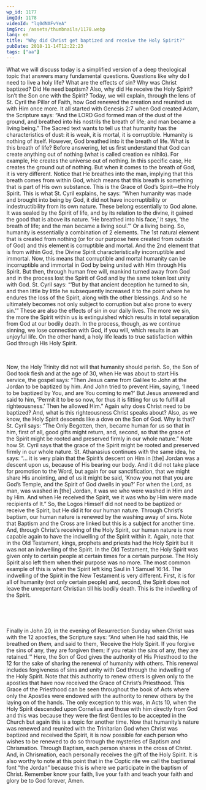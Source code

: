 ```yaml
---
wp_id: 1177
imgId: 1178
videoId: "lq0dNAFvYeA"
imgSrc: /assets/thumbnails/1178.webp
lang: en
title: "Why did Christ get baptized and receive the Holy Spirit?"
pubDate: 2018-11-14T12:22:23
tags: ["aa"]
---
```


<p>What we will discuss today is a simplified version of a deep theological topic that answers many fundamental questions. Questions like why do I need to live a holy life? What are the effects of sin? Why was Christ baptized? Did He need baptism? Also, why did He receive the Holy Spirit? Isn’t the Son one with the Spirit? Today, we will explain, through the lens of St. Cyril the Pillar of Faith, how God renewed the creation and reunited us with Him once more. It all started with Genesis 2:7 when God created Adam, the Scripture says: “And the LORD God formed man of the dust of the ground, and breathed into his nostrils the breath of life; and man became a living being.” The Sacred text wants to tell us that humanity has the characteristics of dust: it is weak, it is mortal, it is corruptible. Humanity is nothing of itself. However, God breathed into it the breath of life. What is this breath of life? Before answering, let us first understand that God can create anything out of nothing (what is called creation ex nihilo). For example, He creates the universe out of nothing. In this specific case, He creates the ground out of nothing. But when it comes to the breath of God, it is very different. Notice that He breathes into the man, implying that this breath comes from within God, which means that this breath is something that is part of His own substance. This is the Grace of God’s Spirit—the Holy Spirit. This is what St. Cyril explains, he says: “When humanity was made and brought into being by God, it did not have incorruptibility or indestructibility from its own nature. These belong essentially to God alone. It was sealed by the Spirit of life, and by its relation to the divine, it gained the good that is above its nature. ‘He breathed into his face,’ it says, ‘the breath of life; and the man became a living soul.’” Or a living being. So, humanity is essentially a combination of 2 elements. The 1<span data-fontsize="11">st</span> natural element that is created from nothing (or for our purpose here created from outside of God) and this element is corruptible and mortal. And the 2<span data-fontsize="11">nd</span> element that is from within God, the Divine Spirit characteristically incorruptible and immortal. Now, this means that corruptible and mortal humanity can be incorruptible and immortal in God by being united with Him through His Spirit. But then, through human free will, mankind turned away from God and in the process lost the Spirit of God and by the same token lost unity with God. St. Cyril says: “‘But by that ancient deception he turned to sin, and then little by little he subsequently increased it to the point where he endures the loss of the Spirit, along with the other blessings. And so he ultimately becomes not only subject to corruption but also prone to every sin.’” These are also the effects of sin in our daily lives. The more we sin, the more the Spirit within us is extinguished which results in total separation from God at our bodily death. In the process, though, as we continue sinning, we lose connection with God, if you will, which results in an unjoyful life. On the other hand, a holy life leads to true satisfaction within God through His Holy Spirit. <span data-ccp-props="{&quot;201341983&quot;:0,&quot;335559739&quot;:200,&quot;335559740&quot;:276}"> </span></p>
<p><span data-ccp-props="{&quot;201341983&quot;:0,&quot;335559739&quot;:200,&quot;335559740&quot;:276}"> </span></p>
<p>Now, the Holy Trinity did not will that humanity should perish. So, the Son of God took flesh and at the age of 30, when He was about to start His service, the gospel says: “Then Jesus came from Galilee to John at the Jordan to be baptized by him. And John tried to prevent Him, saying, ‘I need to be baptized by You, and are You coming to me?’ But Jesus answered and said to him, ‘Permit it to be so now, for thus it is fitting for us to fulfill all righteousness.’ Then he allowed Him.” Again why does Christ need to be baptized? And, what is this righteousness Christ speaks about? Also, as we know, the Holy Spirit descends like a dove on the Son of God. Why is that? St. Cyril says: “The Only Begotten, then, became human for us so that in him, first of all, good gifts might return, and, second, so that the grace of the Spirit might be rooted and preserved firmly in our whole nature.” Note how St. Cyril says that the grace of the Spirit might be rooted and preserved firmly in our whole nature. St. Athanasius continues with the same idea, he says: “… it is very plain that the Spirit’s descent on Him in [the] Jordan was a descent upon us, because of His bearing our body. And it did not take place for promotion to the Word, but again for our sanctification, that we might share His anointing, and of us it might be said, ‘Know you not that you are God’s Temple, and the Spirit of God dwells in you?’ For when the Lord, as man, was washed in [the] Jordan, it was we who were washed in Him and by Him. And when He received the Spirit, we it was who by Him were made recipients of It.” So, the Logos Himself did not need to be baptized or receive the Spirit, but He did it for our human nature. Through Christ’s baptism, our human nature is renewed by the washing away of sins. Note that Baptism and the Cross are linked but this is a subject for another time. And, through Christ’s receiving of the Holy Spirit, our human nature is now capable again to have the indwelling of the Spirit within it. Again, note that in the Old Testament, kings, prophets and priests had the Holy Spirit but it was not an indwelling of the Spirit. In the Old Testament, the Holy Spirit was given only to certain people at certain times for a certain purpose. The Holy Spirit also left them when their purpose was no more. The most common example of this is when the Spirit left king Saul in 1 Samuel 16:14. The indwelling of the Spirit in the New Testament is very different. First, it is for all of humanity (not only certain people) and, second, the Spirit does not leave the unrepentant Christian till his bodily death. This is the indwelling of the Spirit.   <span data-ccp-props="{&quot;201341983&quot;:0,&quot;335559739&quot;:200,&quot;335559740&quot;:276}"> </span></p>
<p><span data-ccp-props="{&quot;201341983&quot;:0,&quot;335559739&quot;:200,&quot;335559740&quot;:276}"> </span></p>
<p><span data-ccp-props="{&quot;201341983&quot;:0,&quot;335559739&quot;:200,&quot;335559740&quot;:276}"> </span></p>
<p>Finally in John 20, in the evening of Resurrection Sunday when Christ was with the 12 apostles, the Scripture says: “And when He had said this, He breathed on <i>them,</i> and said to them, ‘Receive the Holy Spirit. If you forgive the sins of any, they are forgiven them; if you retain the <i>sins</i> of any, they are retained.’” Here, the Son of God gives the authority of His Priesthood to the 12 for the sake of sharing the renewal of humanity with others. This renewal includes forgiveness of sins and unity with God through the indwelling of the Holy Spirit. Note that this authority to renew others is given only to the apostles that have now received the Grace of Christ’s Priesthood. This Grace of the Priesthood can be seen throughout the book of Acts where only the Apostles were endowed with the authority to renew others by the laying on of the hands. The only exception to this was, in Acts 10, when the Holy Spirit descended upon Cornelius and those with him directly from God and this was because they were the first Gentiles to be accepted in the Church but again this is a topic for another time. Now that humanity’s nature was renewed and reunited with the Trinitarian God when Christ was baptized and received the Spirit, it is now possible for each person who wishes to be renewed to do so through the mysteries of Baptism and Chrismation. Through Baptism, each person shares in the cross of Christ. And, in Chrismation, each personally receives the gift of the Holy Spirit. It is also worthy to note at this point that in the Coptic rite we call the baptismal font “the Jordan” because this is where we participate in the baptism of Christ. Remember know your faith, live your faith and teach your faith and glory be to God forever, Amen. <span data-ccp-props="{&quot;201341983&quot;:0,&quot;335559739&quot;:200,&quot;335559740&quot;:276}"> </span></p>
